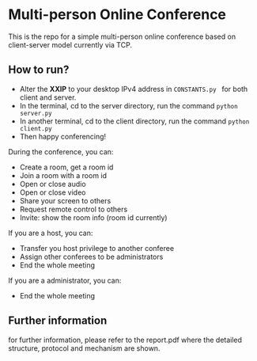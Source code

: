 # Multi-person Online Conference

This is the repo for a simple multi-person online conference based on client-server model currently via TCP.

## How to run?

* Alter the __XXIP__ to your desktop IPv4 address in `CONSTANTS.py ` for both client and server.
* In the terminal, cd to the server directory, run the command `python server.py`
* In another terminal, cd to the client directory, run the command `python client.py`
* Then happy conferencing!

During the conference, you can:

* Create a room, get a room id
* Join a room with a room id
* Open or close audio
* Open or close video
* Share your screen to others
* Request remote control to others
* Invite: show the room info (room id currently)

If you are a host, you can:

* Transfer you host privilege to another conferee
* Assign other conferees to be administrators
* End the whole meeting

If you are a administrator, you can:

* End the whole meeting

## Further information

for further information, please refer to the report.pdf where the detailed structure, protocol and mechanism are shown.
